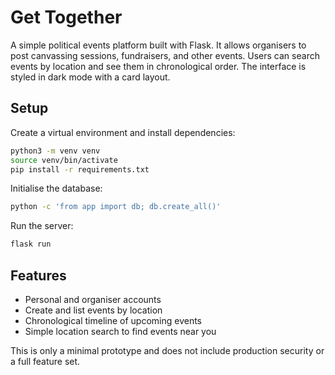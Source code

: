 # Get Together

A simple political events platform built with Flask. It allows organisers to post canvassing sessions, fundraisers, and other events. Users can search events by location and see them in chronological order. The interface is styled in dark mode with a card layout.

## Setup

Create a virtual environment and install dependencies:

```bash
python3 -m venv venv
source venv/bin/activate
pip install -r requirements.txt
```

Initialise the database:

```bash
python -c 'from app import db; db.create_all()'
```

Run the server:

```bash
flask run
```

## Features

- Personal and organiser accounts
- Create and list events by location
- Chronological timeline of upcoming events
- Simple location search to find events near you

This is only a minimal prototype and does not include production security or a full feature set.
